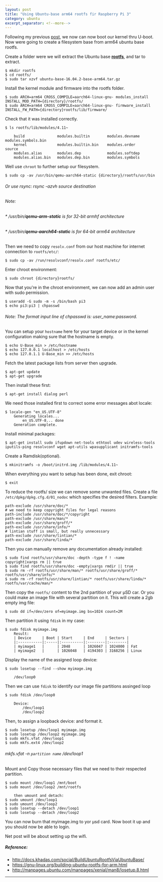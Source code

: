 ```yaml
---
layout: post
title: "Using Ubuntu-base arm64 rootfs fir Raspberry Pi 3"
category: ubuntu
excerpt_separator: <!--more-->
---
```


Following my previous [post](rpi3-64bit-kernel-and-Uboot-booting-up), we now can now boot our kernel thru U-boot. 
Now were going to create a filesystem base from arm64 ubuntu base rootfs.

Create a folder were we will extract the Ubuntu base <a href="http://cdimage.ubuntu.com/ubuntu-base/releases/16.04.2/release/ubuntu-base-16.04.2-base-arm64.tar.gz"><b>rootfs</b></a>, and tar to extract.
```
$ mkdir rootfs
$ cd rootfs/
$ sudo tar xzvf ubuntu-base-16.04.2-base-arm64.tar.gz
```
<!--more-->
Install the kernel module and firmware into the rootfs folder.
```
$ sudo ARCH=arm64 CROSS_COMPILE=aarch64-linux-gnu- modules_install INSTALL_MOD_PATH={directory}/rootfs/
$ sudo ARCH=arm64 CROSS_COMPILE=aarch64-linux-gnu- firmware_install INSTALL_FW_PATH={directory}rootfs/lib/firmware/
```

Check that it was installed correctly.
```
$ ls rootfs/lib/modules/4.11~

	build               modules.builtin        modules.devname      modules.symbols.bin
	kernel              modules.builtin.bin    modules.order        source
	modules.alias       modules.dep            modules.softdep
	modules.alias.bin   modules.dep.bin        modules.symbols
```

Well use `chroot` to further setup our filesystem.
```
$ sudo cp -av /usr/bin/qemu-aarch64-static {directory}/rootfs/usr/bin
```
###### [](#header-6)Or use rsync: rsync -azvh source destination

###### [](#header-6)Note:
###### [](#header-6)*	/usr/bin/<b>qemu-arm-static</b> is for 32-bit armhf architecture
###### [](#header-6)*	/usr/bin/<b>qemu-aarch64-static</b> is for 64-bit arm64 architecture

Then we need to copy `resolv.conf` from our host machine for internet connection to `rootfs/etc/`:
```
$ sudo cp -av /run/resolvconf/resolv.conf rootfs/etc/
```

Enter chroot environment:
```
$ sudo chroot {directory}rootfs/
```

Now that you're in the chroot environment, we can now add an admin user with sudo permission.
```
$ useradd -G sudo -m -s /bin/bash pi3
$ echo pi3:pi3 | chpasswd
```
###### [](#header-6)Note: The format input line of chpasswd is: user_name:password.


You can setup your `hostname` here for your target device or in the kernel configuration making sure that the hostname is empty.
```
$ echo U-Base_min > /etc/hostname
$ echo 127.0.0.1 localhost > /etc/hosts
$ echo 127.0.1.1 U-Base_min >> /etc/hosts
```

Fetch the latest package lists from server then upgrade.
```
$ apt-get update
$ apt-get upgrade
```

Then install these first:
```
$ apt-get install dialog perl
```
We need those installed first to correct some error messages abot locale:
```
$ locale-gen "en_US.UTF-8"
	Generating locales...
  		en_US.UTF-8... done
	Generation complete.
```
Install minimal packages:
```
$ apt-get install sudo ifupdown net-tools ethtool udev wireless-tools iputils-ping resolvconf wget apt-utils wpasupplicant initramfs-tools
```

Create a Ramdisk(optional).
```
$ mkinitramfs -o /boot/initrd.img /lib/modules/4.11~
```

When everything you want to setup has been done, exit chroot:
```
$ exit
```

To reduce the rootfs/ size we can remove some unwanted files.
Create a file `/etc/dpkg/dpkg.cfg.d/01_nodoc` which specifies the desired filters. Example:
```
path-exclude /usr/share/doc/*
# we need to keep copyright files for legal reasons
path-include /usr/share/doc/*/copyright
path-exclude /usr/share/man/*
path-exclude /usr/share/groff/*
path-exclude /usr/share/info/*
# lintian stuff is small, but really unnecessary
path-exclude /usr/share/lintian/*
path-exclude /usr/share/linda/*
```

Then you can manually remove any documentation already installed:
```
$ sudo find rootfs/usr/share/doc -depth -type f ! -name copyright|xargs rm || true
$ sudo find rootfs/usr/share/doc -empty|xargs rmdir || true
$ sudo rm -rf rootfs/usr/share/man/* rootfs/usr/share/groff/* rootfs/usr/share/info/*
$ sudo rm -rf rootfs/usr/share/lintian/* rootfs/usr/share/linda/* rootfs/var/cache/man/*
```

Then copy the `rootfs/` content to the 2nd partition of your µSD car. Or you could make an image file with several partition on it. This will create a 2gb empty img file:
```
$ sudo dd if=/dev/zero of=myimage.img bs=1024 count=2M
```

Then partition it using `fdisk` in my case:
```
$ sudo fdisk myimage.img
	Result:
	| Device     | Boot | Start 	| End	  | Sectors |
	|:-----------|:-----|:----------|:--------|:--------|
	| myimage1   |      | 2048  	| 1026047 | 1024000 | Fat
	| myimage2   |      | 1026048 	| 4194303 | 3168256 | Linux
```

Display the name of the assigned loop device:
```
$ sudo losetup --find --show myimage.img
	
	/dev/loop0
```
Then we can use `fdisk` to identify our image file partitions assinged loop
```
$ sudo fdisk /dev/loop0

	Device:
		/dev/loop1
		/dev/loop2
```

Then, to assign a loopback device: and format it.
```
$ sudo losetup /dev/loop1 myimage.img 
$ sudo losetup /dev/loop2 myimage.img
$ sudo mkfs.vfat /dev/loop1
$ sudo mkfs.ext4 /dev/loop2
```
###### [](#header-6)mkfs.vfat -n `partition name` /dev/loop1

Mount and Copy those necessary files that we need to their respected partition.
```
$ sudo mount /dev/loop1 /mnt/boot
$ sudo mount /dev/loop2 /mnt/rootfs

	then umount and detach:
$ sudo umount /dev/loop1
$ sudo umount /dev/loop2
$ sudo losetup --detach /dev/loop1
$ sudo losetup --detach /dev/loop2
```
You can now burn that myimage.img to yor µsd card.
Now boot it up and you should now be able to login.

Net post will be about setting up the wifi.

##### [](#header-5)Reference:
*	http://docs.khadas.com/social/BuildUbuntuRootfsViaUbuntuBase/
*	https://gnu-linux.org/building-ubuntu-rootfs-for-arm.html
*	http://manpages.ubuntu.com/manpages/xenial/man8/losetup.8.html

<hr />